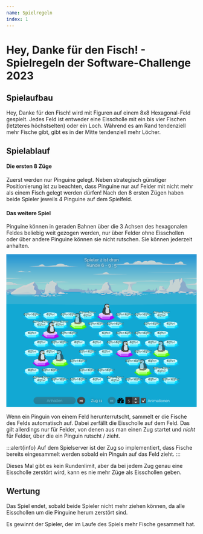 ```yaml
---
name: Spielregeln
index: 1
---
```


# Hey, Danke für den Fisch! - Spielregeln der Software-Challenge 2023

## Spielaufbau

Hey, Danke für den Fisch! wird mit Figuren 
auf einem 8x8 Hexagonal-Feld gespielt.
Jedes Feld ist entweder eine Eisscholle mit ein bis vier Fischen
(letzteres höchstselten) oder ein Loch.
Während es am Rand tendenziell mehr Fische gibt,
gibt es in der Mitte tendenziell mehr Löcher.

## Spielablauf

#### Die ersten 8 Züge

Zuerst werden nur Pinguine gelegt. Neben strategisch günstiger Positionierung ist zu beachten, dass Pinguine nur auf Felder mit nicht mehr als einem Fisch gelegt werden dürfen!
Nach den 8 ersten Zügen haben beide Spieler jeweils 4 Pinguine auf dem Spielfeld.

#### Das weitere Spiel

Pinguine können in geraden Bahnen über die 3 Achsen des hexagonalen Feldes beliebig weit gezogen werden, nur über Felder ohne Eisschollen oder über andere Pinguine können sie nicht rutschen. Sie können jederzeit anhalten.

![Spielfeld](/images/spiele/penguins/penguins_spielfeld.png "Spielfeld")

Wenn ein Pinguin von einem Feld herunterrutscht, sammelt er die Fische des Felds automatisch auf. Dabei zerfällt die Eisscholle auf dem Feld. Das gilt allerdings nur für Felder, von denen aus man einen Zug startet und *nicht* für Felder, über die ein Pinguin rutscht / zieht.

:::alert{info}
Auf dem Spielserver ist der Zug so implementiert, dass Fische bereits eingesammelt werden sobald ein Pinguin auf das Feld zieht.
:::

Dieses Mal gibt es kein Rundenlimit, aber da bei jedem Zug genau eine Eisscholle zerstört wird, kann es nie mehr Züge als Eisschollen geben.

## Wertung

Das Spiel endet, sobald beide Spieler nicht mehr ziehen können, da alle Eisschollen um die Pinguine herum zerstört sind.

Es gewinnt der Spieler, der im Laufe des Spiels mehr Fische gesammelt hat.
